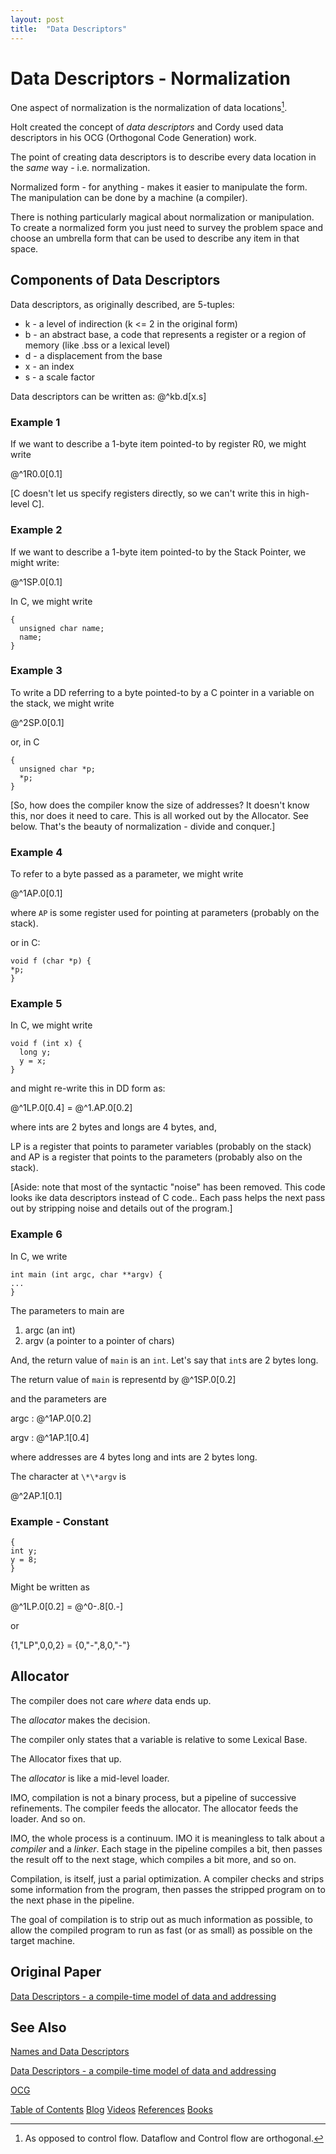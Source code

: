 ```yaml
---
layout: post
title:  "Data Descriptors"
---
```

# Data Descriptors - Normalization
One aspect of normalization is the normalization of data locations[^controlflow].

[^controlflow]: As opposed to control flow.  Dataflow and Control flow are orthogonal.

Holt created the concept of *data descriptors* and Cordy used data descriptors in his OCG (Orthogonal Code Generation) work.

The point of creating data descriptors is to describe every data location in the *same* way - i.e. normalization.

Normalized form - for anything - makes it easier to manipulate the form.  The manipulation can be done by a machine (a compiler).

There is nothing particularly magical about normalization or manipulation.  To create a normalized form you just need to survey the problem space and choose an umbrella form that can be used to describe any item in that space.

## Components of Data Descriptors

Data descriptors, as originally described, are 5-tuples:
- k - a level of indirection (k <= 2 in the original form)
- b - an abstract base, a code that represents a register or a region of memory (like .bss or a lexical level)
- d - a displacement from the base
- x - an index
- s - a scale factor

Data descriptors can be written as:
@^kb.d[x.s]

### Example 1
If we want to describe a 1-byte item pointed-to by register R0, we might write

@^1R0.0[0.1]

[C doesn't let us specify registers directly, so we can't write this in high-level C].

### Example 2
If we want to describe a 1-byte item pointed-to by the Stack Pointer, we might write:

@^1SP.0[0.1]

In C, we might write

```
{ 
  unsigned char name;
  name;
}
```


### Example 3
To write a DD referring to a byte pointed-to by a C pointer in a variable on the stack, we might write

@^2SP.0[0.1]

or, in C

```
{
  unsigned char *p;
  *p;
}
```

[So, how does the compiler know the size of addresses?  It doesn't know this, nor does it need to care.  This is all worked out by the Allocator.  See below.  That's the beauty of normalization - divide and conquer.]

### Example 4

To refer to a byte passed as a parameter, we might write

@^1AP.0[0.1]

where `AP` is some register used for pointing at parameters (probably on the stack).

or in C:
```
void f (char *p) {
*p;
}
```

### Example 5

In C, we might write
```
void f (int x) {
  long y;
  y = x;
}
```

and might re-write this in DD form as:

@^1LP.0[0.4] = @^1.AP.0[0.2]

where ints are 2 bytes and longs are 4 bytes, and,

LP is a register that points to parameter variables (probably on the stack) and AP is a register that points to the parameters (probably also on the stack).

[Aside: note that most of the syntactic "noise" has been removed.  This code looks ike data descriptors instead of C code..  Each pass helps the next pass out by stripping noise and details out of the program.]

### Example 6

In C, we write
```
int main (int argc, char **argv) { 
... 
}
```
The parameters to main are
1. argc (an int)
2. argv (a pointer to a pointer of chars)

And, the return value of `main` is an `int`.  Let's say that `int`s are 2 bytes long.

The return value of `main` is representd by
@^1SP.0[0.2]

and the parameters are

argc : @^1AP.0[0.2]

argv : @^1AP.1[0.4]

where addresses are 4 bytes long and ints are 2 bytes long.

The character at `\*\*argv` is

@^2AP.1[0.1]

### Example  - Constant
```
{ 
int y;
y = 8;
}
```

Might be written as

@^1LP.0[0.2] = @^0-.8[0.-]

or

{1,"LP",0,0,2} = {0,"-",8,0,"-"}

## Allocator

The compiler does not care *where* data ends up.

The *allocator* makes the decision.

The compiler only states that a variable is relative to some Lexical Base.

The Allocator fixes that up.

The *allocator* is like a mid-level loader.

IMO, compilation is not a binary process, but a pipeline of successive refinements.  The compiler feeds the allocator.   The allocator feeds the loader.  And so on.  

IMO, the whole process is a continuum.  IMO it is meaningless to talk about a *compiler* and a *linker*.  Each stage in the pipeline compiles a bit, then passes the result off to the next stage, which compiles a bit more, and so on.

Compilation, is itself, just a parial optimization.  A compiler checks and strips some information from the program, then passes the stripped program on to the next phase in the pipeline.

The goal of compilation is to strip out as much information as possible, to allow the compiled program to run as fast (or as small) as possible on the target machine.

## Original Paper
[Data Descriptors - a compile-time model of data and addressing](https://dl.acm.org/doi/10.1145/24039.24051)
## See Also
[Names and Data Descriptors](https://guitarvydas.github.io/2022/03/24/Names-and-Data-Descriptors.html)

[Data Descriptors - a compile-time model of data and addressing](https://dl.acm.org/doi/10.1145/24039.24051)

[OCG](https://books.google.ca/books/about/An_Orthogonal_Model_for_Code_Generation.html?id=X0OaMQEACAAJ&redir_esc=y)

[Table of Contents](https://guitarvydas.github.io/2021/12/10/Table-of-Contents-Dec-01-2021.html)
[Blog](https://guitarvydas.github.io)
[Videos](https://www.youtube.com/channel/UC9EJr0nKHwadbHUtc5zHdmQ/videos)
[References](https://guitarvydas.github.io/2021/01/14/References.html)
[Books](https://leanpub.com/u/paul-tarvydas.html)

<script src="https://utteranc.es/client.js" 
        repo="guitarvydas/guitarvydas.github.io" 
        issue-term="pathname" 
        theme="github-light" 
        crossorigin="anonymous" > 
</script> 